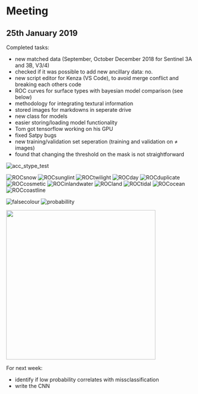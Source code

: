 # Meeting 
## 25th January 2019

Completed tasks:
- new matched data (September, October December 2018 for Sentinel 3A and 3B, V3/4)
- checked if it was possible to add new ancillary data: no.
- new script editor for Kenza (VS Code), to avoid merge conflict and breaking each others code
- ROC curves for surface types with bayesian model comparison (see below)
- methodology for integrating textural information
- stored images for markdowns in seperate drive
- new class for models 
- easier storing/loading model functionality
- Tom got tensorflow working on his GPU 
- fixed Satpy bugs
- new training/validation set seperation (training and validation on ≠ images)
- found that changing the threshold on the mask is not straightforward 

![acc_stype_test](http://www.hep.ph.ic.ac.uk/~kt2015/acc_stype_test.png)

![ROCsnow](http://www.hep.ph.ic.ac.uk/~kt2015/ROCsnow.png)
![ROCsunglint](http://www.hep.ph.ic.ac.uk/~kt2015/ROCsunglint.png)
![ROCtwilight](http://www.hep.ph.ic.ac.uk/~kt2015/ROCtwilight.png)
![ROCday](http://www.hep.ph.ic.ac.uk/~kt2015/ROCday.png)
![ROCduplicate](http://www.hep.ph.ic.ac.uk/~kt2015/ROCduplicate.png)
![ROCcosmetic](http://www.hep.ph.ic.ac.uk/~kt2015/ROCcosmetic.png)
![ROCinlandwater](http://www.hep.ph.ic.ac.uk/~kt2015/ROCinlandwater.png)
![ROCland](http://www.hep.ph.ic.ac.uk/~kt2015/ROCland.png)
![ROCtidal](http://www.hep.ph.ic.ac.uk/~kt2015/ROCtidal.png)
![ROCocean](http://www.hep.ph.ic.ac.uk/~kt2015/ROCocean.png)
![ROCcoastline](http://www.hep.ph.ic.ac.uk/~kt2015/ROCcoastline.png)

![falsecolour](http://www.hep.ph.ic.ac.uk/~kt2015/FCI.png)
![probabillity](http://www.hep.ph.ic.ac.uk/~kt2015/Probability.png)

<img src=http://www.hep.ph.ic.ac.uk/~kt2015/Flowchart.png width="400"> 

For next week: 
- identify if low probability correlates with missclassification
- write the CNN

